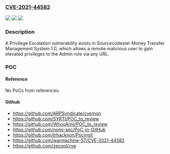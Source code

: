 ### [CVE-2021-44582](https://cve.mitre.org/cgi-bin/cvename.cgi?name=CVE-2021-44582)
![](https://img.shields.io/static/v1?label=Product&message=n%2Fa&color=blue)
![](https://img.shields.io/static/v1?label=Version&message=n%2Fa&color=blue)
![](https://img.shields.io/static/v1?label=Vulnerability&message=n%2Fa&color=brighgreen)

### Description

A Privilege Escalation vulnerability exists in Sourcecodester Money Transfer Management System 1.0, which allows a remote malicious user to gain elevated privileges to the Admin role via any URL.

### POC

#### Reference
No PoCs from references.

#### Github
- https://github.com/ARPSyndicate/cvemon
- https://github.com/SYRTI/POC_to_review
- https://github.com/WhooAmii/POC_to_review
- https://github.com/nomi-sec/PoC-in-GitHub
- https://github.com/trhacknon/Pocingit
- https://github.com/warmachine-57/CVE-2021-44582
- https://github.com/zecool/cve

